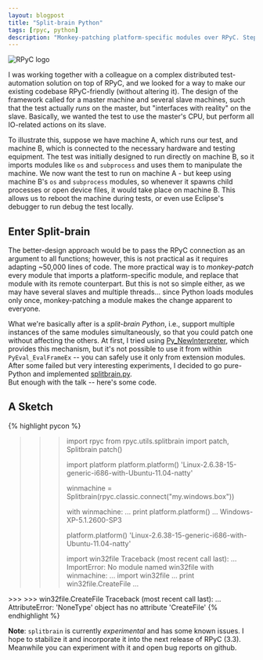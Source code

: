 ```yaml
---
layout: blogpost
title: "Split-brain Python"
tags: [rpyc, python]
description: "Monkey-patching platform-specific modules over RPyC. Step 3: World domination"
---
```


<img src="http://rpyc.sourceforge.net/_static/rpyc3-logo-medium.png" title="RPyC logo" class="blog-post-image" />

I was working together with a colleague on a complex distributed test-automation solution on top 
of RPyC, and we looked for a way to make our existing codebase RPyC-friendly (without altering it).
The design of the framework called for a master machine and several slave machines, such that 
the test actually *runs* on the master, but "interfaces with reality" on the slave. Basically, we
wanted the test to use the master's CPU, but perform all IO-related actions on its slave.

To illustrate this, suppose we have machine A, which runs our test, and machine B, which is 
connected to the necessary hardware and testing equipment. The test was initially designed to run 
directly on machine B, so it imports modules like ``os`` and ``subprocess`` and uses them to
manipulate the machine. We now want the test to run on machine A - but keep using machine B's
``os`` and ``subprocess`` modules, so whenever it spawns child processes or open device files, 
it would take place on machine B. This allows us to reboot the machine during tests, or even 
use Eclipse's debugger to run debug the test locally.

## Enter Split-brain ##
The better-design approach would be to pass the RPyC connection as an argument to all functions;
however, this is not practical as it requires adapting ~50,000 lines of code. The more practical 
way is to *monkey-patch* every module that imports a platform-specific module, and replace that
module with its remote counterpart. But this is not so simple either, as we may have several
slaves and multiple threads... since Python loads modules only once, monkey-patching a module
makes the change apparent to everyone.

What we're basically after is a *split-brain Python*, i.e., support multiple instances of the 
same modules simultaneously, so that you could patch one without affecting the others. At first,
I tried using [Py_NewInterpreter](http://docs.python.org/c-api/init.html#Py_NewInterpreter), which
provides this mechanism, but it's not possible to use it from within ``PyEval_EvalFrameEx`` --
you can safely use it only from extension modules. After some failed but very interesting 
experiments, I decided to go pure-Python and implemented 
[splitbrain.py](https://github.com/tomerfiliba/rpyc/blob/master/rpyc/utils/splitbrain.py).  
But enough with the talk -- here's some code.

## A Sketch ##

{% highlight pycon %}
>>> import rpyc
>>> from rpyc.utils.splitbrain import patch, Splitbrain
>>> patch()
>>>
>>> import platform
>>> platform.platform()
'Linux-2.6.38-15-generic-i686-with-Ubuntu-11.04-natty'
>>> 
>>> winmachine = Splitbrain(rpyc.classic.connect("my.windows.box"))
>>> 
>>> with winmachine:
...     print platform.platform()
... 
Windows-XP-5.1.2600-SP3
>>>
>>> platform.platform()
'Linux-2.6.38-15-generic-i686-with-Ubuntu-11.04-natty'
>>> 
>>> import win32file
Traceback (most recent call last):
  ...
ImportError: No module named win32file
>>> with winmachine:
...     import win32file
...     print win32file.CreateFile
... 
<built-in function CreateFile>
>>> 
>>> win32file.CreateFile
Traceback (most recent call last):
  ...
AttributeError: 'NoneType' object has no attribute 'CreateFile'
{% endhighlight %}

**Note**: ``splitbrain`` is currently *experimental* and has some known issues. I hope to
stabilize it and incorporate it into the next release of RPyC (3.3). Meanwhile you can experiment 
with it and open bug reports on github.



